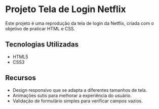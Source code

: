 # Projeto Tela de Login Netflix

Este projeto é uma reprodução da tela de login da Netflix, criada com o objetivo de praticar HTML e CSS.

## Tecnologias Utilizadas

- HTML5
- CSS3

## Recursos

- Design responsivo que se adapta a diferentes tamanhos de tela.
- Animações sutis para melhorar a experiência do usuário.
- Validação de formulário simples para verificar campos vazios.
